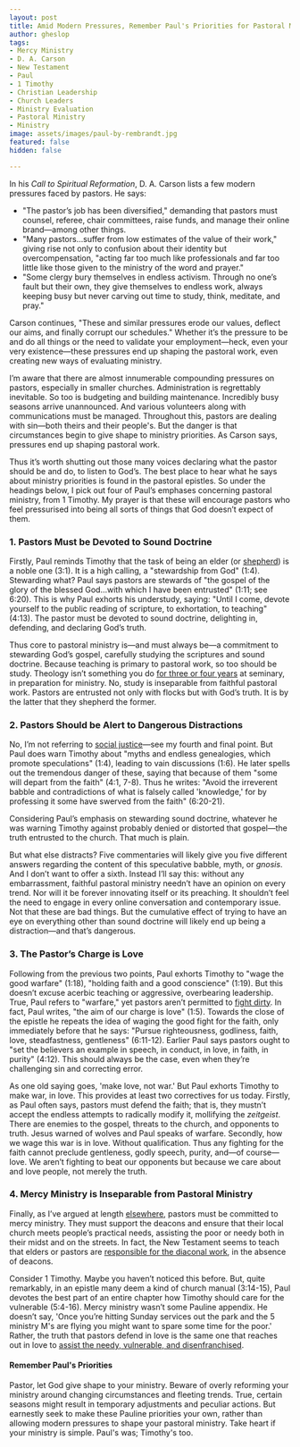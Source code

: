 ```yaml
---
layout: post
title: Amid Modern Pressures, Remember Paul's Priorities for Pastoral Ministry
author: gheslop
tags:
- Mercy Ministry
- D. A. Carson
- New Testament
- Paul
- 1 Timothy
- Christian Leadership
- Church Leaders
- Ministry Evaluation
- Pastoral Ministry
- Ministry
image: assets/images/paul-by-rembrandt.jpg
featured: false
hidden: false

---
```

In his _Call to Spiritual Reformation_, D. A. Carson lists a few modern pressures faced by pastors. He says:

* "The pastor’s job has been diversified," demanding that pastors must counsel, referee, chair committees, raise funds, and manage their online brand—among other things.
* "Many pastors…suffer from low estimates of the value of their work," giving rise not only to confusion about their identity but overcompensation, "acting far too much like professionals and far too little like those given to the ministry of the word and prayer."
* "Some clergy bury themselves in endless activism. Through no one’s fault but their own, they give themselves to endless work, always keeping busy but never carving out time to study, think, meditate, and pray."

Carson continues, "These and similar pressures erode our values, deflect our aims, and finally corrupt our schedules." Whether it’s the pressure to be and do all things or the need to validate your employment—heck, even your very existence—these pressures end up shaping the pastoral work, even creating new ways of evaluating ministry.

I’m aware that there are almost innumerable compounding pressures on pastors, especially in smaller churches. Administration is regrettably inevitable. So too is budgeting and building maintenance. Incredibly busy seasons arrive unannounced. And various volunteers along with communications must be managed. Throughout this, pastors are dealing with sin—both theirs and their people's. But the danger is that circumstances begin to give shape to ministry priorities. As Carson says, pressures end up shaping pastoral work.

Thus it’s worth shutting out those many voices declaring what the pastor should be and do, to listen to God’s. The best place to hear what he says about ministry priorities is found in the pastoral epistles. So under the headings below, I pick out four of Paul’s emphases concerning pastoral ministry, from 1 Timothy. My prayer is that these will encourage pastors who feel pressurised into being all sorts of things that God doesn’t expect of them.

### 1. Pastors Must be Devoted to Sound Doctrine

Firstly, Paul reminds Timothy that the task of being an elder (or [shepherd](https://rekindle.co.za/content/pastor-you-are-a-shepherd-not-a-rancher/ "Pastors not Ranchers")) is a noble one (3:1). It is a high calling, a "stewardship from God" (1:4). Stewarding what? Paul says pastors are stewards of "the gospel of the glory of the blessed God…with which I have been entrusted" (1:11; see 6:20). This is why Paul exhorts his understudy, saying: "Until I come, devote yourself to the public reading of scripture, to exhortation, to teaching" (4:13). The pastor must be devoted to sound doctrine, delighting in, defending, and declaring God’s truth.

Thus core to pastoral ministry is—and must always be—a commitment to stewarding God’s gospel, carefully studying the scriptures and sound doctrine. Because teaching is primary to pastoral work, so too should be study. Theology isn’t something you do [for three or four years](https://www.9marks.org/article/theology-and-pastoral-ministry/ "Theology is for Pastoral Ministry") at seminary, in preparation for ministry. No, study is inseparable from faithful pastoral work. Pastors are entrusted not only with flocks but with God’s truth. It is by the latter that they shepherd the former.

### 2. Pastors Should be Alert to Dangerous Distractions

No, I’m not referring to [social justice](https://rekindle.co.za/content/social-justice-as-obedience-to-god/ "Social Justice is Obedience to God")—see my fourth and final point. But Paul does warn Timothy about "myths and endless genealogies, which promote speculations" (1:4), leading to vain discussions (1:6). He later spells out the tremendous danger of these, saying that because of them "some will depart from the faith" (4:1, 7-8). Thus he writes: "Avoid the irreverent babble and contradictions of what is falsely called 'knowledge,' for by professing it some have swerved from the faith" (6:20-21).

Considering Paul’s emphasis on stewarding sound doctrine, whatever he was warning Timothy against probably denied or distorted that gospel—the truth entrusted to the church. That much is plain.

But what else distracts? Five commentaries will likely give you five different answers regarding the content of this speculative babble, myth, or _gnosis_. And I don’t want to offer a sixth. Instead I’ll say this: without any embarrassment, faithful pastoral ministry needn’t have an opinion on every trend. Nor will it be forever innovating itself or its preaching. It shouldn’t feel the need to engage in every online conversation and contemporary issue. Not that these are bad things. But the cumulative effect of trying to have an eye on everything other than sound doctrine will likely end up being a distraction—and that’s dangerous.

### 3. The Pastor’s Charge is Love

Following from the previous two points, Paul exhorts Timothy to "wage the good warfare" (1:18), "holding faith and a good conscience" (1:19). But this doesn’t excuse acerbic teaching or aggressive, overbearing leadership. True, Paul refers to "warfare," yet pastors aren’t permitted to [fight dirty](https://rekindle.co.za/content/2019-11-28-kings-and-christian-leadership-church-politics "Church Politics: Winning is Losing"). In fact, Paul writes, "the aim of our charge is love" (1:5). Towards the close of the epistle he repeats the idea of waging the good fight for the faith, only immediately before that he says: "Pursue righteousness, godliness, faith, love, steadfastness, gentleness" (6:11-12). Earlier Paul says pastors ought to "set the believers an example in speech, in conduct, in love, in faith, in purity" (4:12). This should always be the case, even when they’re challenging sin and correcting error.

As one old saying goes, 'make love, not war.' But Paul exhorts Timothy to make war, in love. This provides at least two correctives for us today. Firstly, as Paul often says, pastors must defend the faith; that is, they mustn’t accept the endless attempts to radically modify it, mollifying the _zeitgeist_. There are enemies to the gospel, threats to the church, and opponents to truth. Jesus warned of wolves and Paul speaks of warfare. Secondly, how we wage this war is in love. Without qualification. Thus any fighting for the faith cannot preclude gentleness, godly speech, purity, and—of course—love. We aren’t fighting to beat our opponents but because we care about and love people, not merely the truth.

### 4. Mercy Ministry is Inseparable from Pastoral Ministry

Finally, as I’ve argued at length [elsewhere](https://rekindle.co.za/content/2022-08-18-should-church-elders-prioritise-mercy-considering-1-timothy "Eldership must Commit to Mercy Ministry"), pastors must be committed to mercy ministry. They must support the deacons and ensure that their local church meets people’s practical needs, assisting the poor or needy both in their midst and on the streets. In fact, the New Testament seems to teach that elders or pastors are [responsible for the diaconal work](https://rekindle.co.za/content/2022-07-21-deacons-diaconate-diaconal-ministry "Elders Acting as Deacons"), in the absence of deacons.

Consider 1 Timothy. Maybe you haven’t noticed this before. But, quite remarkably, in an epistle many deem a kind of church manual (3:14-15), Paul devotes the best part of an entire chapter how Timothy should care for the vulnerable (5:4-16). Mercy ministry wasn’t some Pauline appendix. He doesn’t say, 'Once you’re hitting Sunday services out the park and the 5 ministry M's are flying you might want to spare some time for the poor.' Rather, the truth that pastors defend in love is the same one that reaches out in love to [assist the needy, vulnerable, and disenfranchised](https://rekindle.co.za/content/2022-11-04-fridays-with-fred-pitiful-christians "Nietzsche on Mercy Ministry").

#### Remember Paul's Priorities

Pastor, let God give shape to your ministry. Beware of overly reforming your ministry around changing circumstances and fleeting trends. True, certain seasons might result in temporary adjustments and peculiar actions. But earnestly seek to make these Pauline priorities your own, rather than allowing modern pressures to shape your pastoral ministry. Take heart if your ministry is simple. Paul's was; Timothy's too.